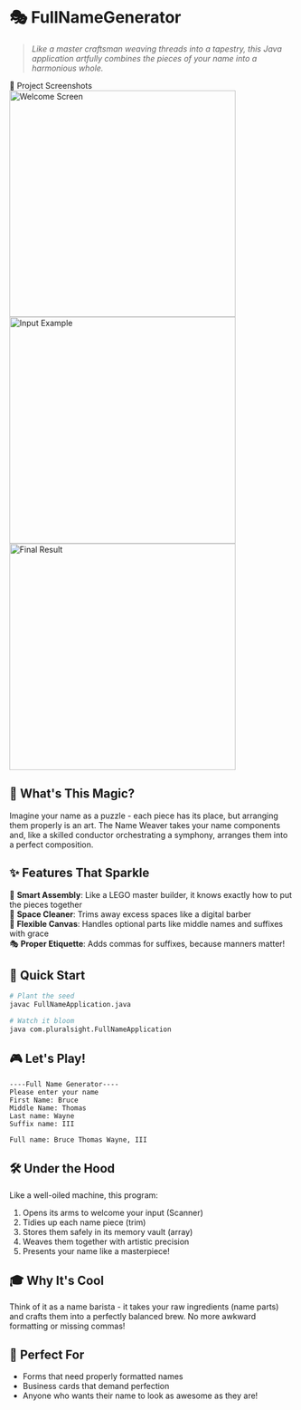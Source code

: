 # 🎭 FullNameGenerator

> *Like a master craftsman weaving threads into a tapestry, this Java application artfully combines the pieces of your name into a harmonious whole.*


📸 Project Screenshots
<img src="screenshots/welcome-screen.png" alt="Welcome Screen" width="400"/>
<img src="screenshots/input-example.png" alt="Input Example" width="400"/>
<img src="screenshots/final-result.png" alt="Final Result" width="400"/>

## 🌟 What's This Magic?

Imagine your name as a puzzle - each piece has its place, but arranging them properly is an art. The Name Weaver takes your name components and, like a skilled conductor orchestrating a symphony, arranges them into a perfect composition.

## ✨ Features That Sparkle

🎯 **Smart Assembly**: Like a LEGO master builder, it knows exactly how to put the pieces together  
🧹 **Space Cleaner**: Trims away excess spaces like a digital barber  
🎨 **Flexible Canvas**: Handles optional parts like middle names and suffixes with grace  
🎭 **Proper Etiquette**: Adds commas for suffixes, because manners matter!

## 🚀 Quick Start

```bash
# Plant the seed
javac FullNameApplication.java

# Watch it bloom
java com.pluralsight.FullNameApplication
```

## 🎮 Let's Play!

```
----Full Name Generator----
Please enter your name
First Name: Bruce
Middle Name: Thomas
Last name: Wayne
Suffix name: III

Full name: Bruce Thomas Wayne, III
```

## 🛠️ Under the Hood

Like a well-oiled machine, this program:
1. Opens its arms to welcome your input (Scanner)
2. Tidies up each name piece (trim)
3. Stores them safely in its memory vault (array)
4. Weaves them together with artistic precision
5. Presents your name like a masterpiece! 

## 🎓 Why It's Cool

Think of it as a name barista - it takes your raw ingredients (name parts) and crafts them into a perfectly balanced brew. No more awkward formatting or missing commas!

## 🌈 Perfect For

- Forms that need properly formatted names
- Business cards that demand perfection
- Anyone who wants their name to look as awesome as they are!


